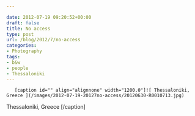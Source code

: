 ```yaml
---

date: 2012-07-19 09:20:52+00:00
draft: false
title: No access
type: post
url: /blog/2012/7/no-access
categories:
- Photography
tags:
- b&w
- people
- Thessaloniki
---
```



  
       [caption id="" align="alignnone" width="1200.0"]![ Thessaloniki, Greece ](/images/2012-07-19-20127no-access/20120630-R0010713.jpg)
 Thessaloniki, Greece [/caption]
